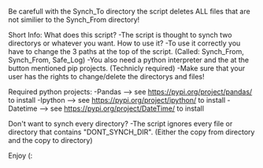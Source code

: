 Be carefull with the Synch_To directory the script deletes ALL files that are not similier to the Synch_From directory!

Short Info:
  What does this script?
    -The script is thought to synch two directorys or whatever you want.
  How to use it?
    -To use it correctly you have to change the 3 paths at the top of the script. (Called: Synch_From, Synch_From, Safe_Log)
    -You also need a python interpreter and the at the button mentioned pip projects. (Technicly required)
    -Make sure that your user has the rights to change/delete the directorys and files!
    
Required python projects:
  -Pandas   --> see https://pypi.org/project/pandas/   to install
  -Ipython  --> see https://pypi.org/project/ipython/  to install
  -Datetime --> see https://pypi.org/project/DateTime/ to install

Don't want to synch every directory?
  -The script ignores every file or directory that contains "DONT_SYNCH_DIR". (Either the copy from directory and the copy to directory) 

Enjoy (:
